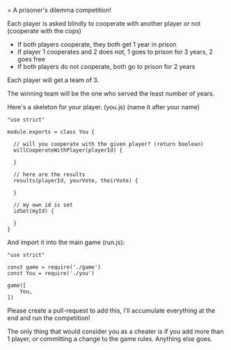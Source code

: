 = A prisoner's dilemma competition!

Each player is asked blindly to cooperate with another player or not (cooperate with the cops)

- If both players cooperate, they both get 1 year in prison
- If player 1 cooperates and 2 does not, 1 goes to prison for 3 years, 2 goes free
- If both players do not cooperate, both go to prison for 2 years

Each player will get a team of 3.

The winning team will be the one who served the least number of years.


Here's a skeleton for your player. (you.js) (name it after your name)


    "use strict"

    module.exports = class You {

      // will you cooperate with the given player? (return boolean)
      willCooperateWithPlayer(playerId) {

      }

      // here are the results
      results(playerId, yourVote, theirVote) {

      }

      // my own id is set
      idSet(myId) {

      }
    }

And import it into the main game (run.js):

    "use strict"

    const game = require('./game')
    const You = require('./you')

    game([
        You,
    ])

Please create a pull-request to add this, I'll accumulate everything at the end and run the competition!

The only thing that would consider you as a cheater is if you add more than 1 player, or committing a change to the game rules. Anything else goes.
